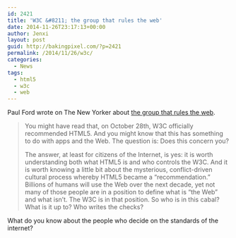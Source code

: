 ```yaml
---
id: 2421
title: 'W3C &#8211; the group that rules the web'
date: 2014-11-26T23:17:13+00:00
author: Jenxi
layout: post
guid: http://bakingpixel.com/?p=2421
permalink: /2014/11/26/w3c/
categories:
  - News
tags:
  - html5
  - w3c
  - web
---
```

Paul Ford wrote on The New Yorker about [the group that rules the web](http://www.newyorker.com/tech/elements/group-rules-web).

> You might have read that, on October 28th, W3C officially recommended HTML5. And you might know that this has something to do with apps and the Web. The question is: Does this concern you?
> 
> The answer, at least for citizens of the Internet, is yes: it is worth understanding both what HTML5 is and who controls the W3C. And it is worth knowing a little bit about the mysterious, conflict-driven cultural process whereby HTML5 became a “recommendation.” Billions of humans will use the Web over the next decade, yet not many of those people are in a position to define what is “the Web” and what isn’t. The W3C is in that position. So who is in this cabal? What is it up to? Who writes the checks? 

What do you know about the people who decide on the standards of the internet?